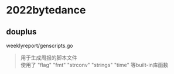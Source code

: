 # 2022bytedance

## douplus

weeklyreport/genscripts.go
> 用于生成周报的脚本文件       
> 使用了 "flag" "fmt" "strconv" "strings" "time" 等built-in库函数
